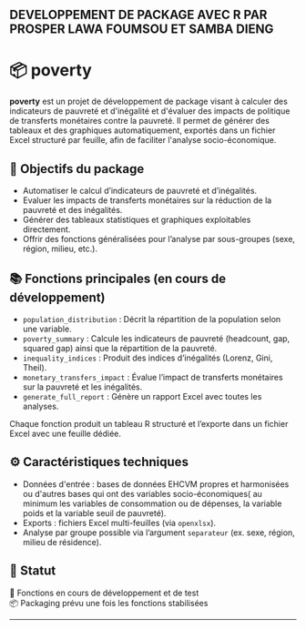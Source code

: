 ## DEVELOPPEMENT DE PACKAGE AVEC R PAR PROSPER LAWA FOUMSOU ET SAMBA DIENG
# 📦 poverty

**poverty** est un projet de développement de package visant à calculer des indicateurs de pauvreté et d'inégalité et d'évaluer des impacts de politique de transferts monétaires contre la pauvreté. Il permet de générer des tableaux et des graphiques automatiquement, exportés dans un fichier Excel structuré par feuille, afin de faciliter l'analyse socio-économique.

## 🚀 Objectifs du package

- Automatiser le calcul d’indicateurs de pauvreté et d’inégalités.
- Evaluer les impacts de transferts monétaires sur la réduction de la pauvreté et des inégalités.
- Générer des tableaux statistiques et graphiques exploitables directement.
- Offrir des fonctions généralisées pour l’analyse par sous-groupes (sexe, région, milieu, etc.).


## 📚 Fonctions principales (en cours de développement)

- `population_distribution` : Décrit la répartition de la population selon une variable.
- `poverty_summary` : Calcule les indicateurs de pauvreté (headcount, gap, squared gap) ainsi que la répartition de la pauvreté.
- `inequality_indices` : Produit des indices d’inégalités (Lorenz, Gini, Theil).
- `monetary_transfers_impact` : Évalue l’impact de transferts monétaires sur la pauvreté et les inégalités.
- `generate_full_report` : Génère un rapport Excel avec toutes les analyses.

Chaque fonction produit un tableau R structuré et l’exporte dans un fichier Excel avec une feuille dédiée.

## ⚙️ Caractéristiques techniques

- Données d'entrée : bases de données EHCVM propres et harmonisées ou d'autres bases qui ont des variables socio-économiques( au minimum les variables de consommation ou de dépenses, la variable poids et la variable seuil de pauvreté).
- Exports : fichiers Excel multi-feuilles (via `openxlsx`).
- Analyse par groupe possible via l’argument `separateur` (ex. sexe, région, milieu de résidence).

## 📌 Statut

🔧 Fonctions en cours de développement et de test  
📦 Packaging prévu une fois les fonctions stabilisées



---


